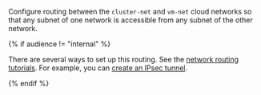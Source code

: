 Configure routing between the `cluster-net` and `vm-net` cloud networks so that any subnet of one network is accessible from any subnet of the other network.

{% if audience != "internal" %}

There are several ways to set up this routing. See the [network routing tutorials](../../../tutorials/routing/index.md). For example, you can [create an IPsec tunnel](../../../tutorials/routing/ipsec-vpn.md).

{% endif %}
